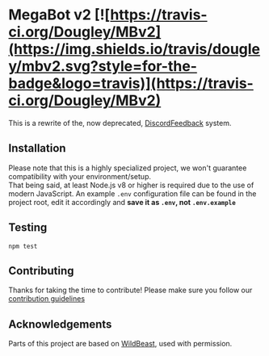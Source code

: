 # MegaBot v2 [![https://travis-ci.org/Dougley/MBv2](https://img.shields.io/travis/dougley/mbv2.svg?style=for-the-badge&logo=travis)](https://travis-ci.org/Dougley/MBv2)
This is a rewrite of the, now deprecated, [DiscordFeedback](https://github.com/Dougley/DiscordFeedback) system.

## Installation
Please note that this is a highly specialized project, we won't guarantee compatibility with your environment/setup.    
That being said, at least Node.js v8 or higher is required due to the use of modern JavaScript. An example `.env` configuration file can be found in the project root, edit it accordingly and **save it as `.env`, not `.env.example`**

## Testing
```
npm test
```

## Contributing
Thanks for taking the time to contribute! Please make sure you follow our [contribution guidelines](https://github.com/Dougley/MBv2/blob/master/.github/CONTRIBUTING.md)

## Acknowledgements
Parts of this project are based on [WildBeast](https://github.com/TheSharks/WildBeast), used with permission.

